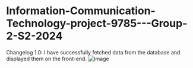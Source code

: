 # Information-Communication-Technology-project-9785---Group-2-S2-2024


Changelog 1.0: 
I have successfully fetched data from the database and displayed them on the front-end. 
![image](https://github.com/user-attachments/assets/7e01efea-4fe1-49da-9a6b-a221ffb8f9d7)
